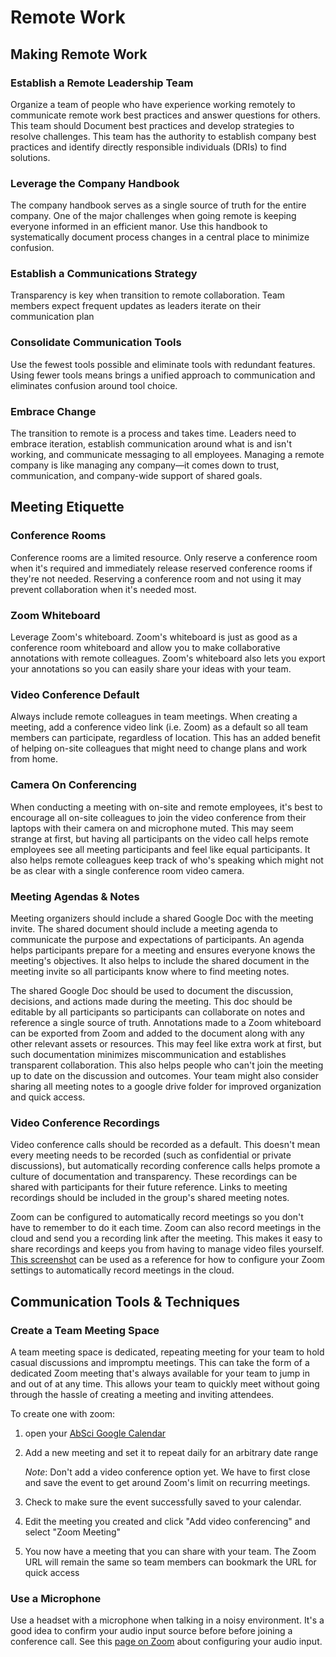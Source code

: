 # Remote Work

## Making Remote Work

### Establish a Remote Leadership Team

Organize a team of people who have experience working remotely to communicate
remote work best practices and answer questions for others. This team should
Document best practices and develop strategies to resolve challenges. This team
has the authority to establish company best practices and identify directly
responsible individuals (DRIs) to find solutions.

### Leverage the Company Handbook

The company handbook serves as a single source of truth for the entire company.
One of the major challenges when going remote is keeping everyone informed in an
efficient manor. Use this handbook to systematically document process changes in
a central place to minimize confusion.

### Establish a Communications Strategy

Transparency is key when transition to remote collaboration. Team members expect
frequent updates as leaders iterate on their communication plan

### Consolidate Communication Tools

Use the fewest tools possible and eliminate tools with redundant features. Using
fewer tools means brings a unified approach to communication and eliminates
confusion around tool choice.

### Embrace Change

The transition to remote is a process and takes time. Leaders need to embrace
iteration, establish communication around what is and isn't working, and
communicate messaging to all employees. Managing a remote company is like
managing any company—it comes down to trust, communication, and company-wide
support of shared goals.

## Meeting Etiquette

### Conference Rooms

Conference rooms are a limited resource. Only reserve a conference room when
it's required and immediately release reserved conference rooms if they're not
needed. Reserving a conference room and not using it may prevent collaboration
when it's needed most.

### Zoom Whiteboard

Leverage Zoom's whiteboard. Zoom's whiteboard is just as good as a conference
room whiteboard and allow you to make collaborative annotations with remote
colleagues. Zoom's whiteboard also lets you export your annotations so you can
easily share your ideas with your team.

### Video Conference Default

Always include remote colleagues in team meetings. When creating a meeting, add
a conference video link (i.e. Zoom) as a default so all team members can
participate, regardless of location. This has an added benefit of helping
on-site colleagues that might need to change plans and work from home.

### Camera On Conferencing

When conducting a meeting with on-site and remote employees, it's best to
encourage all on-site colleagues to join the video conference from their laptops
with their camera on and microphone muted. This may seem strange at first, but
having all participants on the video call helps remote employees see all meeting
participants and feel like equal participants. It also helps remote colleagues
keep track of who's speaking which might not be as clear with a single
conference room video camera.

### Meeting Agendas & Notes

Meeting organizers should include a shared Google Doc with the meeting invite.
The shared document should include a meeting agenda to communicate the purpose
and expectations of participants. An agenda helps participants prepare for a
meeting and ensures everyone knows the meeting's objectives. It also helps to
include the shared document in the meeting invite so all participants know where
to find meeting notes.

The shared Google Doc should be used to document the discussion, decisions, and
actions made during the meeting. This doc should be editable by all participants
so participants can collaborate on notes and reference a single source of truth.
Annotations made to a Zoom whiteboard can be exported from Zoom and added to the
document along with any other relevant assets or resources. This may feel like
extra work at first, but such documentation minimizes miscommunication and
establishes transparent collaboration. This also helps people who can't join the
meeting up to date on the discussion and outcomes. Your team might also consider
sharing all meeting notes to a google drive folder for improved organization and
quick access.

### Video Conference Recordings

Video conference calls should be recorded as a default. This doesn't mean every
meeting needs to be recorded (such as confidential or private discussions), but
automatically recording conference calls helps promote a culture of
documentation and transparency. These recordings can be shared with participants
for their future reference. Links to meeting recordings should be included in
the group's shared meeting notes.

Zoom can be configured to automatically record meetings so you don't have to
remember to do it each time. Zoom can also record meetings in the cloud and send
you a recording link after the meeting. This makes it easy to share recordings
and keeps you from having to manage video files yourself.
[This screenshot](./images/zoom-recording-settings.png) can be used as a
reference for how to configure your Zoom settings to automatically record
meetings in the cloud.

## Communication Tools & Techniques

### Create a Team Meeting Space

A team meeting space is dedicated, repeating meeting for your team to hold
casual discussions and impromptu meetings. This can take the form of a dedicated
Zoom meeting that's always available for your team to jump in and out of at any
time. This allows your team to quickly meet without going through the hassle of
creating a meeting and inviting attendees.

To create one with zoom:

1. open your [AbSci Google Calendar](calendar.google.com)
2. Add a new meeting and set it to repeat daily for an arbitrary date range

   _Note_: Don't add a video conference option yet. We have to first close and
   save the event to get around Zoom's limit on recurring meetings.

3. Check to make sure the event successfully saved to your calendar.
4. Edit the meeting you created and click "Add video conferencing" and select
   "Zoom Meeting"
5. You now have a meeting that you can share with your team. The Zoom URL will
   remain the same so team members can bookmark the URL for quick access

### Use a Microphone

Use a headset with a microphone when talking in a noisy environment. It's a good
idea to confirm your audio input source before before joining a conference call.
See this
[page on Zoom](https://support.zoom.us/hc/en-us/articles/201362283-Testing-computer-or-device-audio)
about configuring your audio input.

